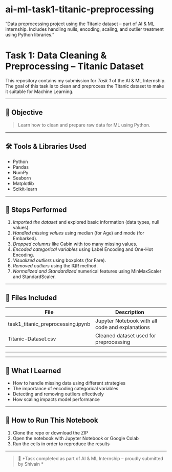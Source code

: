 # ai-ml-task1-titanic-preprocessing
“Data preprocessing project using the Titanic dataset – part of AI &amp; ML internship. Includes handling nulls, encoding, scaling, and outlier treatment using Python libraries.”
# Task 1: Data Cleaning & Preprocessing – Titanic Dataset

This repository contains my submission for *Task 1* of the AI & ML Internship. The goal of this task is to clean and preprocess the Titanic dataset to make it suitable for Machine Learning.

---

## 📌 Objective

> Learn how to clean and prepare raw data for ML using Python.

---

## 🛠 Tools & Libraries Used

- Python
- Pandas
- NumPy
- Seaborn
- Matplotlib
- Scikit-learn

---

## 🔧 Steps Performed

1. *Imported the dataset* and explored basic information (data types, null values).
2. *Handled missing values* using median (for Age) and mode (for Embarked).
3. *Dropped columns* like Cabin with too many missing values.
4. *Encoded categorical variables* using Label Encoding and One-Hot Encoding.
5. *Visualized outliers* using boxplots (for Fare).
6. *Removed outliers* using the IQR method.
7. *Normalized and Standardized* numerical features using MinMaxScaler and StandardScaler.

---

## 📁 Files Included

| File | Description |
|------|-------------|
| task1_titanic_preprocessing.ipynb | Jupyter Notebook with all code and explanations |
| Titanic-Dataset.csv | Cleaned dataset used for preprocessing |


---

---

## 🧠 What I Learned

- How to handle missing data using different strategies
- The importance of encoding categorical variables
- Detecting and removing outliers effectively
- How scaling impacts model performance

---

## 🚀 How to Run This Notebook

1. Clone the repo or download the ZIP
2. Open the notebook with Jupyter Notebook or Google Colab
3. Run the cells in order to reproduce the results

---

> 🔖 *Task completed as part of AI & ML Internship – proudly submitted by Shivain *

